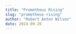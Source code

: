 ```yaml
---
title: "Prometheus Rising"
slug: "prometheus-rising"
author: "Robert Anton Wilson"
date: 2024-09-26
---
```

